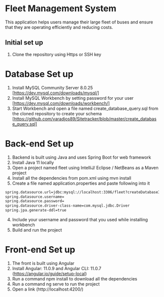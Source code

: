 # Fleet Management System
This application helps users manage their large fleet of buses and ensure that they are operating efficiently and reducing costs.

## Initial set up
1) Clone the repository using Https or SSH key

# Database Set up
1) Install MySQL Community Server 8.0.25 [https://dev.mysql.com/downloads/mysql/]
2) Install MySQL Workbench by setting password for your user [https://dev.mysql.com/downloads/workbench/]
3) Start Workbench and open a file named create_database_query.sql from the cloned repository to create your schema [https://github.com/varadjos89/Sitetracker/blob/master/create_database_query.sql]

# Back-end Set up
1) Backend is built using Java and uses Spring Boot for web framework
2) Install Java 11 locally 
2) Open a project named fleet using IntelliJ/ Eclipse / NetBeans as a Maven project
3) Install all the dependencies from pom.xml using mvn install
4) Create a file named application.properties and paste following into it

```bash
spring.datasource.url=jdbc:mysql://localhost:3306/fleet?createDatabaseIfNotExist=true
spring.datasource.username=
spring.datasource.password=
spring.datasource.driver-class-name=com.mysql.jdbc.Driver
spring.jpa.generate-ddl=true
```

4) Include your username and password that you used while installing workbench
5) Build and run the project

# Front-end Set up
1) The front is built using Angular
2) Install Angular: 11.0.9 and Angular CLI: 11.0.7 (https://angular.io/guide/setup-local)
3) Run a command npm install to download all the dependencies
4) Run a command ng serve to run the project
5) Open a link (http://localhost:4200/)







